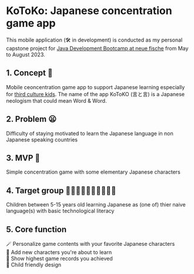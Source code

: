 #  KoToKo: Japanese concentration game app 
This mobile application (🛠️ in development) is conducted as my personal capstone project for [Java Development Bootcamp at neue fische](https://www.neuefische.de/en/bootcamp/java-development) from May to August 2023.
## 1. Concept 📱
 Mobile ceoncentration game app to support Japanese learning especially for [third culture kids](https://en.wikipedia.org/wiki/Third_culture_kid). The name of the app KoToKO (言と言) is a Japanese neologism that could mean Word & Word.
## 2. Problem 😦
Difficulty of staying motivated to learn the Japanese language in non Japanese speaking countries
## 3. MVP 💮
Simple concentration game with some elementary Japanese characters
## 4. Target group 🧒🏾🧒🏼🧒🏿🧒🏻🧒🏽
Children between 5-15 years old learning Japanese as (one of) thier naive language(s) with basic technological literacy
## 5. Core function
  🪄 Personalize game contents with your favorite Japanese characters \
  📖 Add new characters you're about to learn \
  🗻 Show highest game records you achieved \
  🛝 Child friendly design
